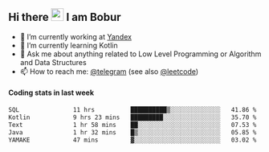 ## Hi there <img src="https://media.giphy.com/media/hvRJCLFzcasrR4ia7z/giphy.gif" width="25px" height="25px"> I am Bobur

- 💼 I’m currently working at [Yandex](https://yandex.ru/)
- 🌱 I’m currently learning Kotlin
- 💬 Ask me about anything related to Low Level Programming or Algorithm and Data Structures
- 📫 How to reach me: [@telegram](https://t.me/octoant) (see also [@leetcode](https://leetcode.com/octoant/))    

#### Coding stats in last week

<!--START_SECTION:waka-->

```txt
SQL               11 hrs          ██████████▒░░░░░░░░░░░░░░   41.86 %
Kotlin            9 hrs 23 mins   █████████░░░░░░░░░░░░░░░░   35.70 %
Text              1 hr 58 mins    ██░░░░░░░░░░░░░░░░░░░░░░░   07.53 %
Java              1 hr 32 mins    █▒░░░░░░░░░░░░░░░░░░░░░░░   05.85 %
YAMAKE            47 mins         ▓░░░░░░░░░░░░░░░░░░░░░░░░   03.02 %
```

<!--END_SECTION:waka-->
